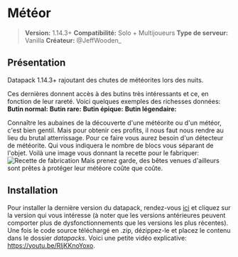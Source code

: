 # Météor
>**Version:** 1.14.3+
**Compatibilité:** Solo + Multijoueurs
**Type de serveur:** Vanilla
**Créateur:** @JeffWooden_

## Présentation

Datapack 1.14.3+ rajoutant des chutes de météorites lors des nuits.

Ces dernières donnent accès à des butins très intéressants et ce, en fonction de leur rareté. Voici quelques exemples des richesses données:
**Butin normal:**
**Butin rare:**
**Butin épique:**
**Butin légendaire:**

Connaître les aubaines de la découverte d'une météorite ou d'un météor, c'est bien gentil. Mais pour obtenir ces profits, il nous faut nous rendre au lieu du brutal atterrissage. Pour ce faire vous aurez besoin d'un détecteur de météorite. Qui vous indiquera le nombre de blocs vous séparant de l'objet. Voilà une image vous donnant la recette pour le fabriquer: ![Recette de fabrication](https://image.noelshack.com/fichiers/2019/29/5/1563547137-detecteur-de-meteore.png)
Mais prenez garde, des bêtes venues d'ailleurs sont prêtes à protéger leur météore coûte que coûte.

## Installation
Pour installer la dernière version du datapack, rendez-vous [ici](https://github.com/JeffWooden/meteor/releases) et cliquez sur la version qui vous intéresse (à noter que les versions antérieures peuvent comporter plus de dysfonctionnements que les versions les plus récentes).
Une fois le code source téléchargé en .zip, dézippez-le et placez le contenu dans le dossier *datapacks*.
Voici une petite vidéo explicative: https://youtu.be/RIjKKnoYoxo.
